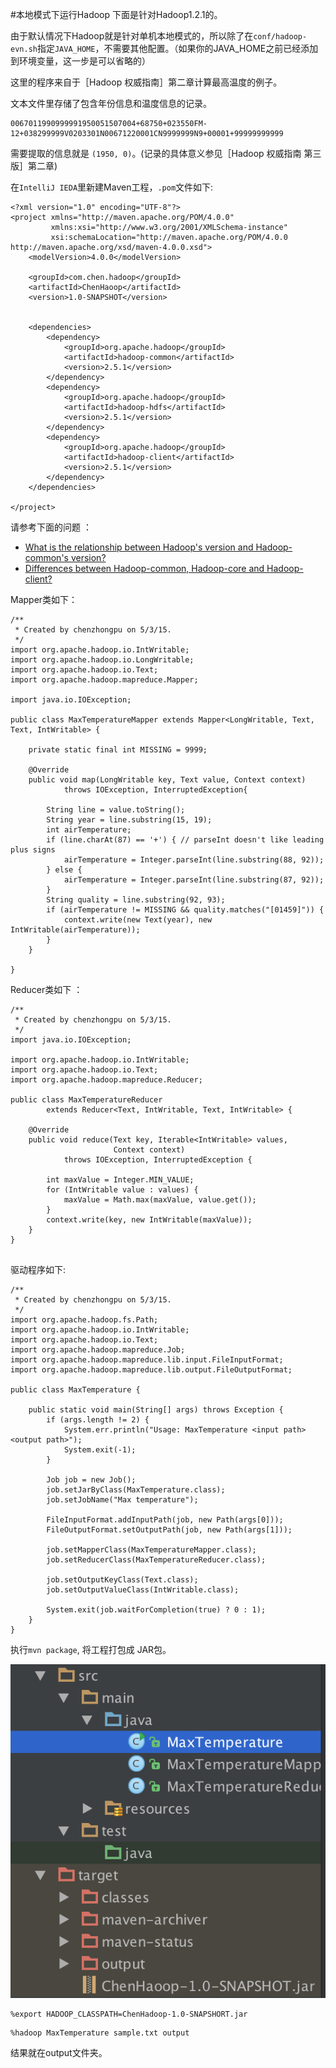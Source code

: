 #本地模式下运行Hadoop
下面是针对Hadoop1.2.1的。

由于默认情况下Hadoop就是针对单机本地模式的，所以除了在`conf/hadoop-evn.sh`指定`JAVA_HOME`，不需要其他配置。（如果你的JAVA_HOME之前已经添加到环境变量，这一步是可以省略的）

这里的程序来自于［Hadoop 权威指南］第二章计算最高温度的例子。

文本文件里存储了包含年份信息和温度信息的记录。

```
0067011990999991950051507004+68750+023550FM-12+038299999V0203301N00671220001CN9999999N9+00001+99999999999
```
需要提取的信息就是 `(1950, 0)`。(记录的具体意义参见［Hadoop 权威指南 第三版］第二章)

在``IntelliJ IEDA``里新建Maven工程，`.pom`文件如下:

```
<?xml version="1.0" encoding="UTF-8"?>
<project xmlns="http://maven.apache.org/POM/4.0.0"
         xmlns:xsi="http://www.w3.org/2001/XMLSchema-instance"
         xsi:schemaLocation="http://maven.apache.org/POM/4.0.0 http://maven.apache.org/xsd/maven-4.0.0.xsd">
    <modelVersion>4.0.0</modelVersion>

    <groupId>com.chen.hadoop</groupId>
    <artifactId>ChenHaoop</artifactId>
    <version>1.0-SNAPSHOT</version>


    <dependencies>
        <dependency>
            <groupId>org.apache.hadoop</groupId>
            <artifactId>hadoop-common</artifactId>
            <version>2.5.1</version>
        </dependency>
        <dependency>
            <groupId>org.apache.hadoop</groupId>
            <artifactId>hadoop-hdfs</artifactId>
            <version>2.5.1</version>
        </dependency>
        <dependency>
            <groupId>org.apache.hadoop</groupId>
            <artifactId>hadoop-client</artifactId>
            <version>2.5.1</version>
        </dependency>
    </dependencies>

</project>
```
请参考下面的问题 ：

- [What is the relationship between Hadoop's version and Hadoop-common's version?](http://stackoverflow.com/questions/28855518/what-is-the-relationship-between-hadoops-version-and-hadoop-commons-version)
- [Differences between Hadoop-common, Hadoop-core and Hadoop-client?](http://stackoverflow.com/questions/28856096/differences-between-hadoop-common-hadoop-core-and-hadoop-client)

Mapper类如下：

```
/**
 * Created by chenzhongpu on 5/3/15.
 */
import org.apache.hadoop.io.IntWritable;
import org.apache.hadoop.io.LongWritable;
import org.apache.hadoop.io.Text;
import org.apache.hadoop.mapreduce.Mapper;

import java.io.IOException;

public class MaxTemperatureMapper extends Mapper<LongWritable, Text, Text, IntWritable> {

    private static final int MISSING = 9999;

    @Override
    public void map(LongWritable key, Text value, Context context)
            throws IOException, InterruptedException{

        String line = value.toString();
        String year = line.substring(15, 19);
        int airTemperature;
        if (line.charAt(87) == '+') { // parseInt doesn't like leading plus signs
            airTemperature = Integer.parseInt(line.substring(88, 92));
        } else {
            airTemperature = Integer.parseInt(line.substring(87, 92));
        }
        String quality = line.substring(92, 93);
        if (airTemperature != MISSING && quality.matches("[01459]")) {
            context.write(new Text(year), new IntWritable(airTemperature));
        }
    }

}
```

Reducer类如下 ：

```
/**
 * Created by chenzhongpu on 5/3/15.
 */
import java.io.IOException;

import org.apache.hadoop.io.IntWritable;
import org.apache.hadoop.io.Text;
import org.apache.hadoop.mapreduce.Reducer;

public class MaxTemperatureReducer
        extends Reducer<Text, IntWritable, Text, IntWritable> {

    @Override
    public void reduce(Text key, Iterable<IntWritable> values,
                       Context context)
            throws IOException, InterruptedException {

        int maxValue = Integer.MIN_VALUE;
        for (IntWritable value : values) {
            maxValue = Math.max(maxValue, value.get());
        }
        context.write(key, new IntWritable(maxValue));
    }
}


```


驱动程序如下:

```
/**
 * Created by chenzhongpu on 5/3/15.
 */
import org.apache.hadoop.fs.Path;
import org.apache.hadoop.io.IntWritable;
import org.apache.hadoop.io.Text;
import org.apache.hadoop.mapreduce.Job;
import org.apache.hadoop.mapreduce.lib.input.FileInputFormat;
import org.apache.hadoop.mapreduce.lib.output.FileOutputFormat;

public class MaxTemperature {

    public static void main(String[] args) throws Exception {
        if (args.length != 2) {
            System.err.println("Usage: MaxTemperature <input path> <output path>");
            System.exit(-1);
        }

        Job job = new Job();
        job.setJarByClass(MaxTemperature.class);
        job.setJobName("Max temperature");

        FileInputFormat.addInputPath(job, new Path(args[0]));
        FileOutputFormat.setOutputPath(job, new Path(args[1]));

        job.setMapperClass(MaxTemperatureMapper.class);
        job.setReducerClass(MaxTemperatureReducer.class);

        job.setOutputKeyClass(Text.class);
        job.setOutputValueClass(IntWritable.class);

        System.exit(job.waitForCompletion(true) ? 0 : 1);
    }
}
```

执行`mvn package`, 将工程打包成 JAR包。

![project](project.png)

```
%export HADOOP_CLASSPATH=ChenHadoop-1.0-SNAPSHORT.jar
```

```
%hadoop MaxTemperature sample.txt output
```

结果就在output文件夹。
 

